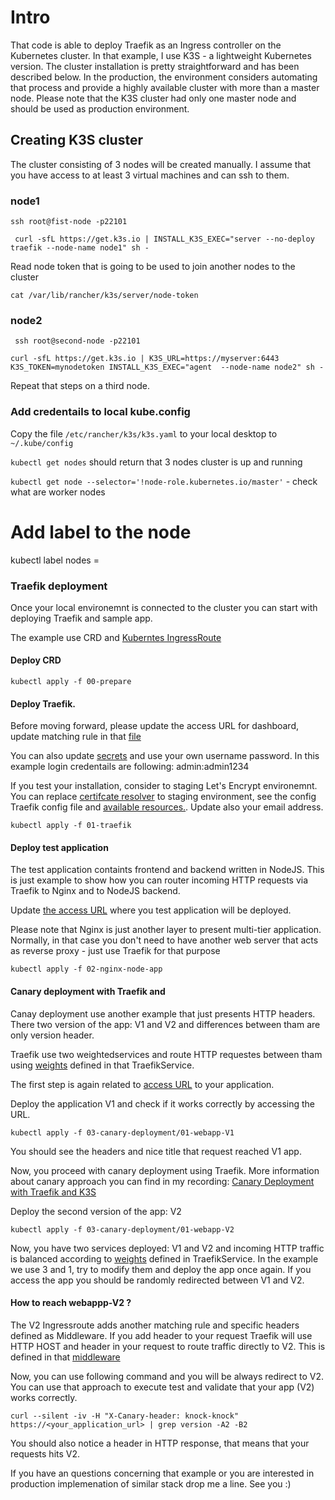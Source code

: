 
# Intro
That code is able to deploy Traefik as an Ingress controller on the Kubernetes cluster. In that example, I use K3S - a lightweight Kubernetes version. The cluster installation is pretty straightforward and has been described below. In the production, the environment considers automating that process and provide a highly available cluster with more than a master node. Please note that the K3S cluster had only one master node and should be used as production environment. 

## Creating K3S cluster
The cluster consisting of 3 nodes will be created manually. I assume that you have access to at least 3 virtual machines and can ssh to them. 

### node1

```ssh root@fist-node -p22101```

```  curl -sfL https://get.k3s.io | INSTALL_K3S_EXEC="server --no-deploy traefik --node-name node1" sh -  ```

Read node token that is going to be used to join another nodes to the cluster

``` cat /var/lib/rancher/k3s/server/node-token ```
### node2 

``` ssh root@second-node -p22101```

```curl -sfL https://get.k3s.io | K3S_URL=https://myserver:6443 K3S_TOKEN=mynodetoken INSTALL_K3S_EXEC="agent  --node-name node2" sh -```

Repeat that steps on a third node. 

### Add credentails to local kube.config

Copy the file `/etc/rancher/k3s/k3s.yaml` to your local desktop to `~/.kube/config`

```kubectl get nodes``` should return that 3 nodes cluster is up and running

```kubectl get node --selector='!node-role.kubernetes.io/master'``` - check what are worker nodes
# Add label to the node 
kubectl label nodes <node-name> <label-key>=<label-value>

### Traefik deployment

Once your local environemnt is connected to the cluster you can start with deploying Traefik and sample app. 

The example use CRD and [Kuberntes IngressRoute](https://docs.traefik.io/routing/providers/kubernetes-crd/)

#### Deploy CRD

```kubectl apply -f 00-prepare```

#### Deploy Traefik.

Before moving forward, please update the access URL for dashboard, update matching rule in that [file](https://github.com/jakubhajek/traefik-kubernetescrd/blob/ab8c214b2dee1346bc2c7c36db9ef341ad1ef7f9/01-traefik/03-traefik-dashboard.yml#L30)

You can also update [secrets](https://github.com/jakubhajek/traefik-kubernetescrd/blob/ab8c214b2dee1346bc2c7c36db9ef341ad1ef7f9/01-traefik/04-secret.yml#L8) and use your own username password. In this example login credentails are following: admin:admin1234

If you test your installation, consider to staging Let's Encrypt environemnt. You can replace [certifcate resolver](https://github.com/jakubhajek/traefik-kubernetescrd/blob/ab8c214b2dee1346bc2c7c36db9ef341ad1ef7f9/01-traefik/03-traefik-dashboard.yml#L39) to staging environment, see the config Traefik config file and [available resources.](https://github.com/jakubhajek/traefik-kubernetescrd/blob/ab8c214b2dee1346bc2c7c36db9ef341ad1ef7f9/01-traefik/02-traefik-config.yml#L43). Update also your email address. 

```kubectl apply -f 01-traefik```

#### Deploy test application

The test application containts frontend and backend written in NodeJS. This is just example to show how you can router incoming HTTP requests via Traefik to Nginx and to NodeJS backend. 


Update [the access URL](https://github.com/jakubhajek/traefik-kubernetescrd/blob/0f859392c5ecbe4e275bfc84d8b90461ede49d10/02-nginx-node-app/03-ingressroute.yml#L11) where you test application will be deployed. 

Please note that Nginx is just another layer to present multi-tier application. Normally, in that case you don't need to have another web server that acts as reverse proxy - just use Traefik for that purpose

```kubectl apply -f 02-nginx-node-app```

#### Canary deployment with Traefik and 

Canay deployment use another example that just presents HTTP headers. There two version of the app: V1 and V2 and differences between tham are only version header. 

Traefik use two weightedservices and route HTTP requestes between tham using [weights](https://github.com/jakubhajek/traefik-kubernetescrd/blob/fa194c0d71233741841901c52275baa80a823338/03-canary-deployment/02-canary-webapp-V2/ingress-canary.yml#L8) defined in that TraefikService. 

The first step is again related to [access URL](https://github.com/jakubhajek/traefik-kubernetescrd/blob/fa194c0d71233741841901c52275baa80a823338/03-canary-deployment/01-webapp-V1/02-ingressroute.yml#L12) to your application. 


Deploy the application V1 and check if it works correctly by accessing the URL.

```kubectl apply -f 03-canary-deployment/01-webapp-V1```

You should see the headers and nice title that request reached V1 app.

Now, you proceed with canary deployment using Traefik. More information about canary approach you can find in my recording: [Canary Deployment with Traefik and K3S](https://www.cometari.com/video/canary-deployment-with-traefik-and-k3s)

Deploy the second version of the app: V2

```kubectl apply -f 03-canary-deployment/01-webapp-V2```

Now, you have two services deployed: V1 and V2 and incoming HTTP traffic is balanced according to [weights](https://github.com/jakubhajek/traefik-kubernetescrd/blob/fa194c0d71233741841901c52275baa80a823338/03-canary-deployment/02-canary-webapp-V2/ingress-canary.yml#L8) defined in TraefikService. In the example we use 3 and 1, try to modify them and deploy the app once again. 
If you access the app you should be randomly redirected between V1 and V2.

#### How to reach webappp-V2 ?

The V2 Ingressroute adds another matching rule and specific headers defined as Middleware. If you add header to your request Traefik will use HTTP HOST and header in your request to route traffic directly to V2. This is defined in that [middleware](https://github.com/jakubhajek/traefik-kubernetescrd/blob/fa194c0d71233741841901c52275baa80a823338/03-canary-deployment/02-canary-webapp-V2/middleware.yml#L1)

Now, you can use following command and you will be always redirect to V2. You can use that approach to execute test and validate that your app (V2) works correctly. 

```curl --silent -iv -H "X-Canary-header: knock-knock" https://<your_application_url> | grep version -A2 -B2```

You should also notice a header in HTTP response, that means that your requests hits V2. 

If you have an questions concerning that example or you are interested in production implemenation of similar stack drop me a line. See you :)

